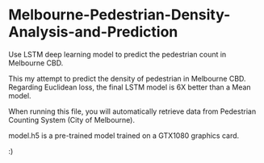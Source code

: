 # Melbourne-Pedestrian-Density-Analysis-and-Prediction
Use LSTM deep learning model to predict the pedestrian count in Melbourne CBD.

This my attempt to predict the density of pedestrian in Melbourne CBD. Regarding Euclidean loss, the final LSTM model is 6X better than a Mean model. 

When running this file, you will automatically retrieve data from Pedestrian Counting System (City of Melbourne).

model.h5 is a pre-trained model trained on a GTX1080 graphics card. 

:) 

